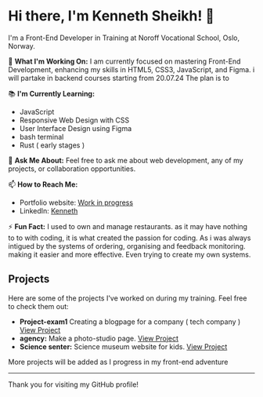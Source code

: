 # Hi there, I'm Kenneth Sheikh! 👋

I'm a Front-End Developer in Training at Noroff Vocational School, Oslo, Norway.

🔭 **What I'm Working On:** 
I am currently focused on mastering Front-End Development, enhancing my skills in HTML5, CSS3, JavaScript, and Figma.
i will partake in backend courses starting from 20.07.24 The plan is to 

📚 **I'm Currently Learning:**
- JavaScript 
- Responsive Web Design with CSS
- User Interface Design using Figma
- bash terminal
- Rust ( early stages ) 

💬 **Ask Me About:** 
Feel free to ask me about web development, any of my projects, or collaboration opportunities.

📫 **How to Reach Me:**
- Portfolio website: [Work in progress](#)
- LinkedIn: [Kenneth](linkedin.com/in/kenneth-sheikh-534b82271)

 

⚡ **Fun Fact:**
 I used to own and manage restaurants. as it may have nothing to to with coding, it is what created the passion for coding.
 As i was always intigued by the systems of ordering, organising and feedback monitoring. making it easier and more effective.
Even trying to create my own systems. 




## Projects

Here are some of the projects I've worked on during my training. Feel free to check them out:

- **Project-exam1** Creating a blogpage for a company ( tech company ) [View Project](https://github.com/kanotten/Projectexam-1)
- **agency:** Make a photo-studio page. [View Project](#https://github.com/kanotten/Agency1-frame)
- **Science senter:** Science museum website for kids. [View Project](https://github.com/kanotten/science-center-CA)

More projects will be added as I progress in my front-end adventure

---

Thank you for visiting my GitHub profile!
